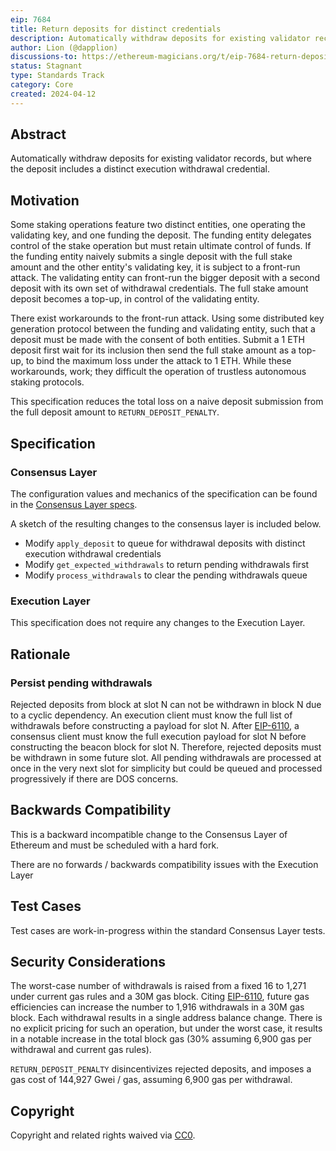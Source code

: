 ```yaml
---
eip: 7684
title: Return deposits for distinct credentials
description: Automatically withdraw deposits for existing validator records but with distinct execution withdrawal credentials
author: Lion (@dapplion)
discussions-to: https://ethereum-magicians.org/t/eip-7684-return-deposits-for-distinct-credentials/19632
status: Stagnant
type: Standards Track
category: Core
created: 2024-04-12
---
```


## Abstract

Automatically withdraw deposits for existing validator records, but where the deposit includes a distinct execution withdrawal credential.

## Motivation

Some staking operations feature two distinct entities, one operating the validating key, and one funding the deposit. The funding entity delegates control of the stake operation but must retain ultimate control of funds. If the funding entity naively submits a single deposit with the full stake amount and the other entity's validating key, it is subject to a front-run attack. The validating entity can front-run the bigger deposit with a second deposit with its own set of withdrawal credentials. The full stake amount deposit becomes a top-up, in control of the validating entity.

There exist workarounds to the front-run attack. Using some distributed key generation protocol between the funding and validating entity, such that a deposit must be made with the consent of both entities. Submit a 1 ETH deposit first wait for its inclusion then send the full stake amount as a top-up, to bind the maximum loss under the attack to 1 ETH. While these workarounds, work; they difficult the operation of trustless autonomous staking protocols.

This specification reduces the total loss on a naive deposit submission from the full deposit amount to `RETURN_DEPOSIT_PENALTY`.

## Specification

### Consensus Layer

The configuration values and mechanics of the specification can be found in the [Consensus Layer specs](https://github.com/ethereum/consensus-specs/blob/2360756c8c19c0f7b0e91135f5bbcddecdf0a835/specs/_features/eip9999/beacon_chain.md).

A sketch of the resulting changes to the consensus layer is included below.

- Modify `apply_deposit` to queue for withdrawal deposits with distinct execution withdrawal credentials
- Modify `get_expected_withdrawals` to return pending withdrawals first
- Modify `process_withdrawals` to clear the pending withdrawals queue

### Execution Layer

This specification does not require any changes to the Execution Layer.

## Rationale

### Persist pending withdrawals

Rejected deposits from block at slot N can not be withdrawn in block N due to a cyclic dependency. An execution client must know the full list of withdrawals before constructing a payload for slot N. After [EIP-6110](./eip-6110.md), a consensus client must know the full execution payload for slot N before constructing the beacon block for slot N. Therefore, rejected deposits must be withdrawn in some future slot. All pending withdrawals are processed at once in the very next slot for simplicity but could be queued and processed progressively if there are DOS concerns.

## Backwards Compatibility

This is a backward incompatible change to the Consensus Layer of Ethereum and must be scheduled with a hard fork.

There are no forwards / backwards compatibility issues with the Execution Layer

## Test Cases

Test cases are work-in-progress within the standard Consensus Layer tests.

## Security Considerations

The worst-case number of withdrawals is raised from a fixed 16 to 1,271 under current gas rules and a 30M gas block. Citing [EIP-6110](./eip-6110.md), future gas efficiencies can increase the number to 1,916 withdrawals in a 30M gas block. Each withdrawal results in a single address balance change. There is no explicit pricing for such an operation, but under the worst case, it results in a notable increase in the total block gas (30% assuming 6,900 gas per withdrawal and current gas rules).

`RETURN_DEPOSIT_PENALTY` disincentivizes rejected deposits, and imposes a gas cost of 144,927 Gwei / gas, assuming 6,900 gas per withdrawal. 

## Copyright

Copyright and related rights waived via [CC0](../LICENSE.md).



